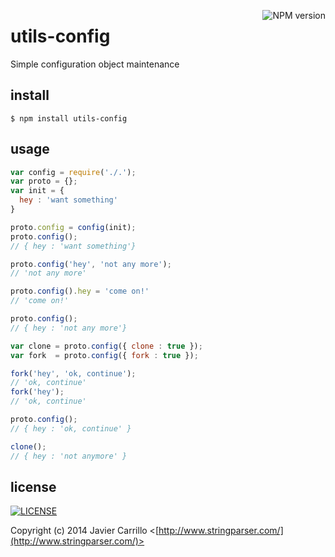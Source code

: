 [<img alt="NPM version" src="http://img.shields.io/npm/v/utils-config.svg?style=flat-square" align="right"/>](http://www.npmjs.org/package/utils-config)

# utils-config

Simple configuration object maintenance

## install

    $ npm install utils-config

## usage

```js
var config = require('./.');
var proto = {};
var init = {
  hey : 'want something'
}

proto.config = config(init);
proto.config();
// { hey : 'want something'}

proto.config('hey', 'not any more');
// 'not any more'

proto.config().hey = 'come on!'
// 'come on!'

proto.config();
// { hey : 'not any more'}

var clone = proto.config({ clone : true });
var fork  = proto.config({ fork : true });

fork('hey', 'ok, continue');
// 'ok, continue'
fork('hey');
// 'ok, continue'

proto.config();
// { hey : 'ok, continue' }

clone();
// { hey : 'not anymore' }
```

## license

[<img alt="LICENSE" src="http://img.shields.io/npm/l/utils-merge.svg?style=flat-square"/>](http://opensource.org/licenses/MIT)

Copyright (c) 2014 Javier Carrillo <[http://www.stringparser.com/](http://www.stringparser.com/)>
